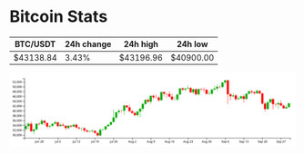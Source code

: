 # Bitcoin Stats

BTC/USDT|24h change|24h high|24h low|
|---|---|---|---|
|$43138.84|3.43%|$43196.96|$40900.00|

<img src="./chart.svg">
